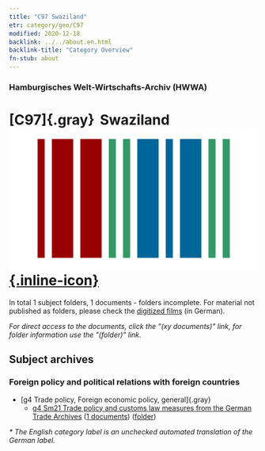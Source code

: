```yaml
---
title: "C97 Swaziland"
etr: category/geo/C97
modified: 2020-12-18
backlink: ../../about.en.html
backlink-title: "Category Overview"
fn-stub: about
---
```


### Hamburgisches Welt-Wirtschafts-Archiv (HWWA)
# [C97]{.gray}&#8201; Swaziland&#160; [![Wikidata item](/images/Wikidata-logo.svg){.inline-icon}](http://www.wikidata.org/entity/Q1050)





In total 1 subject folders, 1 documents - folders incomplete.
For material not published as folders, please check the [digitized films](/film/h1_sh) (in German).

_For direct access to the documents, click the "(xy documents)" link, for folder information use the "(folder)" link._

## Subject archives



### Foreign policy and political relations with foreign countries

- [g4 Trade policy, Foreign economic policy, general]{.gray}
  - [g4 Sm21 Trade policy and customs law measures from the German Trade Archives](../../../subject/about.en.html#g4_Sm21) (<a href="https://dfg-viewer.de/show/?tx_dlf[id]=https://pm20.zbw.eu/mets/sh/1414xx/141461/1444xx/144492/public.mets.en.xml" target="_blank">1 documents</a>) ([folder](http://purl.org/pressemappe20/folder/sh/141461,144492))


_* The English category label is an unchecked automated translation of the German label._

